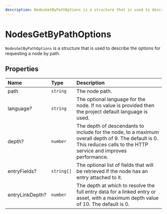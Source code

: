 ```yaml
---
description: NodesGetByPathOptions is a structure that is used to describe the options for requesting a node by path.
---
```


# NodesGetByPathOptions

`NodesGetByPathOptions` is a structure that is used to describe the options for requesting a node by path.

## Properties

| Name | Type | Description |
| :--- | :--- | :---------- |
| path | `string` | The node path. |
| language? | `string` | The optional language for the node. If no value is provided then the project default language is used. |
| depth? | `number` | The depth of descendants to include for the node, to a maximum overall depth of 9. The default is 0. This reduces calls to the HTTP service and improves performance. |
| entryFields? | `string[]` | The optional list of fields that will be retrieved if the node has an entry attached to it. |
| entryLinkDepth? | `number` |The depth at which to resolve the full entry data for a linked entry or asset, with a maximum depth value of 10. The default is 0. |
